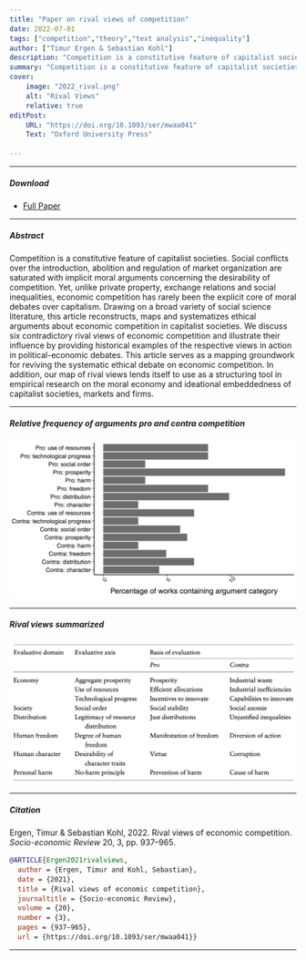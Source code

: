 ```yaml
---
title: "Paper on rival views of competition" 
date: 2022-07-01
tags: ["competition","theory","text analysis","inequality"]
author: ["Timur Ergen & Sebastian Kohl"]
description: "Competition is a constitutive feature of capitalist societies. Social conflicts over the introduction, abolition and regulation of market organization are saturated with implicit moral arguments concerning the desirability of competition. Yet, unlike private property, exchange relations and social inequalities, economic competition has rarely been the explicit core of moral debates over capitalism. Drawing on a broad variety of social science literature, this article reconstructs, maps and systematizes ethical arguments about economic competition in capitalist societies. We discuss six contradictory rival views of economic competition and illustrate their influence by providing historical examples of the respective views in action in political-economic debates. This article serves as a mapping groundwork for reviving the systematic ethical debate on economic competition. In addition, our map of rival views lends itself to use as a structuring tool in empirical research on the moral economy and ideational embeddedness of capitalist societies, markets and firms." 
summary: "Competition is a constitutive feature of capitalist societies. Social conflicts over the introduction, abolition and regulation of market organization are saturated with implicit moral arguments concerning the desirability of competition. Yet, unlike private property, exchange relations and social inequalities, economic competition has rarely been the explicit core of moral debates over capitalism. Drawing on a broad variety of social science literature, this article reconstructs, maps and systematizes ethical arguments about economic competition in capitalist societies. We discuss six contradictory rival views of economic competition and illustrate their influence by providing historical examples of the respective views in action in political-economic debates. This article serves as a mapping groundwork for reviving the systematic ethical debate on economic competition. In addition, our map of rival views lends itself to use as a structuring tool in empirical research on the moral economy and ideational embeddedness of capitalist societies, markets and firms." 
cover:
    image: "2022_rival.png"
    alt: "Rival Views"
    relative: true
editPost:
    URL: "https://doi.org/10.1093/ser/mwaa041"
    Text: "Oxford University Press"

---
```


---

##### Download

+ [Full Paper](2022_rival.pdf)

---

##### Abstract

Competition is a constitutive feature of capitalist societies. Social conflicts over the introduction, abolition and regulation of market organization are saturated with implicit moral arguments concerning the desirability of competition. Yet, unlike private property, exchange relations and social inequalities, economic competition has rarely been the explicit core of moral debates over capitalism. Drawing on a broad variety of social science literature, this article reconstructs, maps and systematizes ethical arguments about economic competition in capitalist societies. We discuss six contradictory rival views of economic competition and illustrate their influence by providing historical examples of the respective views in action in political-economic debates. This article serves as a mapping groundwork for reviving the systematic ethical debate on economic competition. In addition, our map of rival views lends itself to use as a structuring tool in empirical research on the moral economy and ideational embeddedness of capitalist societies, markets and firms. 

---

##### Relative frequency of arguments pro and contra competition

![](figure_1_rival.png)

---

#####  Rival views summarized

![](figure_2_rival.png)

---

##### Citation

Ergen, Timur & Sebastian Kohl, 2022. Rival views of economic competition. *Socio-economic Review* 20, 3, pp. 937–965.

```BibTeX
@ARTICLE{Ergen2021rivalviews,
  author = {Ergen, Timur and Kohl, Sebastian},
  date = {2021},
  title = {Rival views of economic competition},
  journaltitle = {Socio-economic Review},
  volume = {20},
  number = {3},
  pages = {937–965},
  url = {https://doi.org/10.1093/ser/mwaa041}}

```

---

